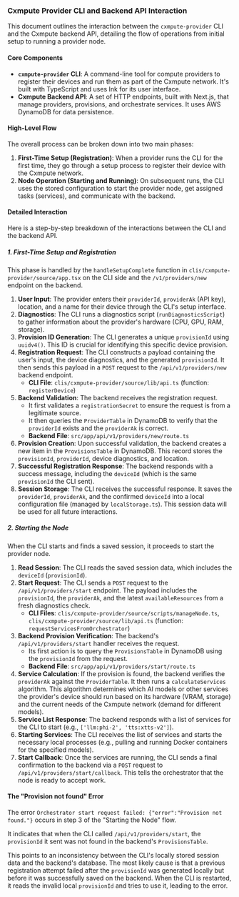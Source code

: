 ### Cxmpute Provider CLI and Backend API Interaction

This document outlines the interaction between the `cxmpute-provider` CLI and the Cxmpute backend API, detailing the flow of operations from initial setup to running a provider node.

#### Core Components

*   **`cxmpute-provider` CLI**: A command-line tool for compute providers to register their devices and run them as part of the Cxmpute network. It's built with TypeScript and uses Ink for its user interface.
*   **Cxmpute Backend API**: A set of HTTP endpoints, built with Next.js, that manage providers, provisions, and orchestrate services. It uses AWS DynamoDB for data persistence.

#### High-Level Flow

The overall process can be broken down into two main phases:
1.  **First-Time Setup (Registration)**: When a provider runs the CLI for the first time, they go through a setup process to register their device with the Cxmpute network.
2.  **Node Operation (Starting and Running)**: On subsequent runs, the CLI uses the stored configuration to start the provider node, get assigned tasks (services), and communicate with the backend.

#### Detailed Interaction

Here is a step-by-step breakdown of the interactions between the CLI and the backend API.

##### 1. First-Time Setup and Registration

This phase is handled by the `handleSetupComplete` function in `clis/cxmpute-provider/source/app.tsx` on the CLI side and the `/v1/providers/new` endpoint on the backend.

1.  **User Input**: The provider enters their `providerId`, `providerAk` (API key), location, and a name for their device through the CLI's setup interface.
2.  **Diagnostics**: The CLI runs a diagnostics script (`runDiagnosticsScript`) to gather information about the provider's hardware (CPU, GPU, RAM, storage).
3.  **Provision ID Generation**: The CLI generates a unique `provisionId` using `uuidv4()`. This ID is crucial for identifying this specific device provision.
4.  **Registration Request**: The CLI constructs a payload containing the user's input, the device diagnostics, and the generated `provisionId`. It then sends this payload in a `POST` request to the `/api/v1/providers/new` backend endpoint.
    *   **CLI File**: `clis/cxmpute-provider/source/lib/api.ts` (function: `registerDevice`)
5.  **Backend Validation**: The backend receives the registration request.
    *   It first validates a `registrationSecret` to ensure the request is from a legitimate source.
    *   It then queries the `ProviderTable` in DynamoDB to verify that the `providerId` exists and the `providerAk` is correct.
    *   **Backend File**: `src/app/api/v1/providers/new/route.ts`
6.  **Provision Creation**: Upon successful validation, the backend creates a new item in the `ProvisionsTable` in DynamoDB. This record stores the `provisionId`, `providerId`, device diagnostics, and location.
7.  **Successful Registration Response**: The backend responds with a success message, including the `deviceId` (which is the same `provisionId` the CLI sent).
8.  **Session Storage**: The CLI receives the successful response. It saves the `providerId`, `providerAk`, and the confirmed `deviceId` into a local configuration file (managed by `localStorage.ts`). This session data will be used for all future interactions.

##### 2. Starting the Node

When the CLI starts and finds a saved session, it proceeds to start the provider node.

1.  **Read Session**: The CLI reads the saved session data, which includes the `deviceId` (`provisionId`).
2.  **Start Request**: The CLI sends a `POST` request to the `/api/v1/providers/start` endpoint. The payload includes the `provisionId`, the `providerAk`, and the latest `availableResources` from a fresh diagnostics check.
    *   **CLI Files**: `clis/cxmpute-provider/source/scripts/manageNode.ts`, `clis/cxmpute-provider/source/lib/api.ts` (function: `requestServicesFromOrchestrator`)
3.  **Backend Provision Verification**: The backend's `/api/v1/providers/start` handler receives the request.
    *   Its first action is to query the `ProvisionsTable` in DynamoDB using the `provisionId` from the request.
    *   **Backend File**: `src/app/api/v1/providers/start/route.ts`
4.  **Service Calculation**: If the provision is found, the backend verifies the `providerAk` against the `ProviderTable`. It then runs a `calculateServices` algorithm. This algorithm determines which AI models or other services the provider's device should run based on its hardware (VRAM, storage) and the current needs of the Cxmpute network (demand for different models).
5.  **Service List Response**: The backend responds with a list of services for the CLI to start (e.g., `['llm:phi-2', 'tts:xtts-v2']`).
6.  **Starting Services**: The CLI receives the list of services and starts the necessary local processes (e.g., pulling and running Docker containers for the specified models).
7.  **Start Callback**: Once the services are running, the CLI sends a final confirmation to the backend via a `POST` request to `/api/v1/providers/start/callback`. This tells the orchestrator that the node is ready to accept work.

#### The "Provision not found" Error

The error `Orchestrator start request failed: {"error":"Provision not found."}` occurs in step 3 of the "Starting the Node" flow.

It indicates that when the CLI called `/api/v1/providers/start`, the `provisionId` it sent was not found in the backend's `ProvisionsTable`.

This points to an inconsistency between the CLI's locally stored session data and the backend's database. The most likely cause is that a previous registration attempt failed after the `provisionId` was generated locally but before it was successfully saved on the backend. When the CLI is restarted, it reads the invalid local `provisionId` and tries to use it, leading to the error. 